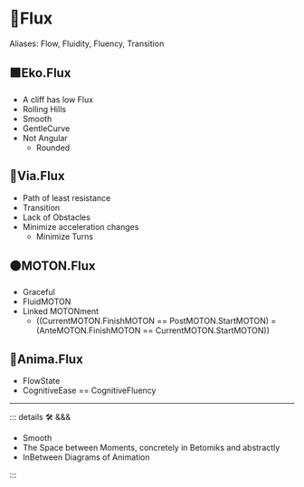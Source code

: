 # 🔷<beta>Flux</beta>

Aliases: Flow, Fluidity, Fluency, Transition

## 🟩<ekos>Eko.Flux</ekos>

- A cliff has low Flux
- Rolling Hills
- Smooth
- GentleCurve
- Not Angular
    - Rounded

## 🔻<via>Via.Flux</via>

- Path of least resistance
- Transition
- Lack of Obstacles
- Minimize acceleration changes
    - Minimize Turns

## 🟠<motor>MOTON.Flux</motor>

- Graceful
- FluidMOTON
- Linked MOTONment
    - ((CurrentMOTON.FinishMOTON == PostMOTON.StartMOTON) = (AnteMOTON.FinishMOTON == CurrentMOTON.StartMOTON))

## 💜<anima>Anima.Flux</anima>

- FlowState
- CognitiveEase == CognitiveFluency

---

<!-- =================================================== -->
<!-- =================================================== -->
<!-- =================================================== -->
<!-- =================================================== -->
<!-- =================================================== -->
::: details 🛠 <dev>&&&</dev>

- Smooth
- The Space between Moments, concretely in Betomiks and abstractly
- InBetween Diagrams of Animation

:::
